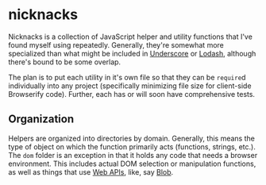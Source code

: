 # nicknacks

Nicknacks is a collection of JavaScript helper and utility functions that I've found myself using repeatedly. Generally, they're somewhat more specialized than what might be included in [Underscore](http://underscorejs.org/) or [Lodash](https://lodash.com/), although there's bound to be some overlap.

The plan is to put each utility in it's own file so that they can be `require`d individually into any project (specifically minimizing file size for client-side Browserify code). Further, each has or will soon have comprehensive tests.

## Organization

Helpers are organized into directories by domain. Generally, this means the type of object on which the function primarily acts (functions, strings, etc.). The `dom` folder is an exception in that it holds any code that needs a browser environment. This includes actual DOM selection or manipulation functions, as well as things that use [Web APIs](https://developer.mozilla.org/en-US/docs/Web/API), like, say [Blob](https://developer.mozilla.org/en-US/docs/Web/API/Blob).